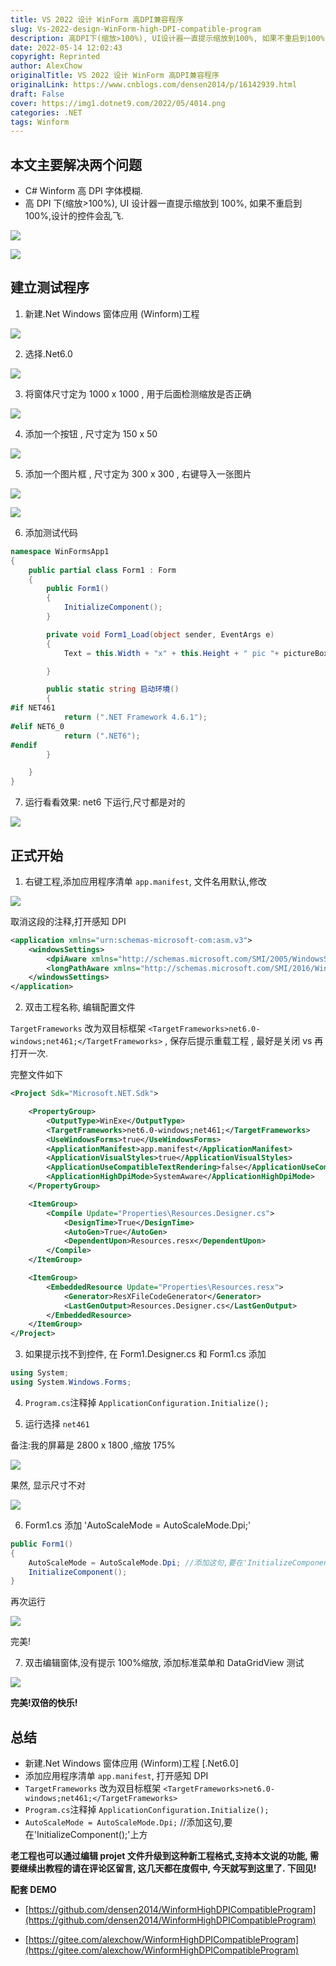 ```yaml
---
title: VS 2022 设计 WinForm 高DPI兼容程序
slug: Vs-2022-design-WinForm-high-DPI-compatible-program
description: 高DPI下(缩放>100%), UI设计器一直提示缩放到100%, 如果不重启到100%,设计的控件会乱飞.
date: 2022-05-14 12:02:43
copyright: Reprinted
author: AlexChow
originalTitle: VS 2022 设计 WinForm 高DPI兼容程序
originalLink: https://www.cnblogs.com/densen2014/p/16142939.html
draft: False
cover: https://img1.dotnet9.com/2022/05/4014.png
categories: .NET
tags: Winform
---
```


## 本文主要解决两个问题

- C# Winform 高 DPI 字体模糊.
- 高 DPI 下(缩放>100%), UI 设计器一直提示缩放到 100%, 如果不重启到 100%,设计的控件会乱飞.

![](https://img1.dotnet9.com/2022/05/4001.png)

![](https://img1.dotnet9.com/2022/05/4002.png)

## 建立测试程序

1. 新建.Net Windows 窗体应用 (Winform)工程

![](https://img1.dotnet9.com/2022/05/4003.png)

2. 选择.Net6.0

![](https://img1.dotnet9.com/2022/05/4004.png)

3. 将窗体尺寸定为 1000 x 1000 , 用于后面检测缩放是否正确

![](https://img1.dotnet9.com/2022/05/4005.png)

4. 添加一个按钮 , 尺寸定为 150 x 50

![](https://img1.dotnet9.com/2022/05/4006.png)

5. 添加一个图片框 , 尺寸定为 300 x 300 , 右键导入一张图片

![](https://img1.dotnet9.com/2022/05/4007.png)

![](https://img1.dotnet9.com/2022/05/4008.png)

6. 添加测试代码

```csharp
namespace WinFormsApp1
{
    public partial class Form1 : Form
    {
        public Form1()
        {
            InitializeComponent();
        }

        private void Form1_Load(object sender, EventArgs e)
        {
            Text = this.Width + "x" + this.Height + " pic "+ pictureBox1.Width + "x" + pictureBox1.Height + 启动环境();

        }

        public static string 启动环境()
        {
#if NET461
            return (".NET Framework 4.6.1");
#elif NET6_0
            return (".NET6");
#endif
        }

    }
}
```

7. 运行看看效果: net6 下运行,尺寸都是对的

![](https://img1.dotnet9.com/2022/05/4009.png)

## 正式开始

1. 右键工程,添加应用程序清单 `app.manifest`, 文件名用默认,修改

![](https://img1.dotnet9.com/2022/05/4010.png)

取消这段的注释,打开感知 DPI

```xml
<application xmlns="urn:schemas-microsoft-com:asm.v3">
    <windowsSettings>
        <dpiAware xmlns="http://schemas.microsoft.com/SMI/2005/WindowsSettings">true</dpiAware>
        <longPathAware xmlns="http://schemas.microsoft.com/SMI/2016/WindowsSettings">true</longPathAware>
    </windowsSettings>
</application>
```

2. 双击工程名称, 编辑配置文件

`TargetFrameworks` 改为双目标框架 `<TargetFrameworks>net6.0-windows;net461;</TargetFrameworks>` , 保存后提示重载工程 , 最好是关闭 vs 再打开一次.

完整文件如下

```xml
<Project Sdk="Microsoft.NET.Sdk">

	<PropertyGroup>
		<OutputType>WinExe</OutputType>
		<TargetFrameworks>net6.0-windows;net461;</TargetFrameworks>
		<UseWindowsForms>true</UseWindowsForms>
		<ApplicationManifest>app.manifest</ApplicationManifest>
		<ApplicationVisualStyles>true</ApplicationVisualStyles>
		<ApplicationUseCompatibleTextRendering>false</ApplicationUseCompatibleTextRendering>
		<ApplicationHighDpiMode>SystemAware</ApplicationHighDpiMode>
	</PropertyGroup>

	<ItemGroup>
		<Compile Update="Properties\Resources.Designer.cs">
			<DesignTime>True</DesignTime>
			<AutoGen>True</AutoGen>
			<DependentUpon>Resources.resx</DependentUpon>
		</Compile>
	</ItemGroup>

	<ItemGroup>
		<EmbeddedResource Update="Properties\Resources.resx">
			<Generator>ResXFileCodeGenerator</Generator>
			<LastGenOutput>Resources.Designer.cs</LastGenOutput>
		</EmbeddedResource>
	</ItemGroup>
</Project>
```

3. 如果提示找不到控件, 在 Form1.Designer.cs 和 Form1.cs 添加

```csharp
using System;
using System.Windows.Forms;
```

4. `Program.cs`注释掉 `ApplicationConfiguration.Initialize();`

5. 运行选择 `net461`

备注:我的屏幕是 2800 x 1800 ,缩放 175%

![](https://img1.dotnet9.com/2022/05/4011.png)

果然, 显示尺寸不对

![](https://img1.dotnet9.com/2022/05/4012.png)

6. Form1.cs 添加 'AutoScaleMode = AutoScaleMode.Dpi;'

```csharp
public Form1()
{
    AutoScaleMode = AutoScaleMode.Dpi; //添加这句,要在'InitializeComponent();'上方
    InitializeComponent();
}
```

再次运行

![](https://img1.dotnet9.com/2022/05/4013.png)

完美!

7. 双击编辑窗体,没有提示 100%缩放, 添加标准菜单和 DataGridView 测试

![](https://img1.dotnet9.com/2022/05/4014.png)

**完美!双倍的快乐!**

## 总结

- 新建.Net Windows 窗体应用 (Winform)工程 [.Net6.0]
- 添加应用程序清单 `app.manifest`, 打开感知 DPI
- `TargetFrameworks` 改为双目标框架 `<TargetFrameworks>net6.0-windows;net461;</TargetFrameworks>`
- `Program.cs`注释掉 `ApplicationConfiguration.Initialize();`
- `AutoScaleMode = AutoScaleMode.Dpi;` //添加这句,要在'InitializeComponent();'上方

**老工程也可以通过编辑 projet 文件升级到这种新工程格式,支持本文说的功能, 需要继续出教程的请在评论区留言, 这几天都在度假中, 今天就写到这里了. 下回见!**

**配套 DEMO**

- [https://github.com/densen2014/WinformHighDPICompatibleProgram](https://github.com/densen2014/WinformHighDPICompatibleProgram)

- [https://gitee.com/alexchow/WinformHighDPICompatibleProgram](https://gitee.com/alexchow/WinformHighDPICompatibleProgram)
